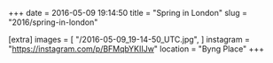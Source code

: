 +++
date = 2016-05-09 19:14:50
title = "Spring in London"
slug = "2016/spring-in-london"

[extra]
images = [
    "/2016-05-09_19-14-50_UTC.jpg",
]
instagram = "https://instagram.com/p/BFMqbYKIIJw"
location = "Byng Place"
+++

